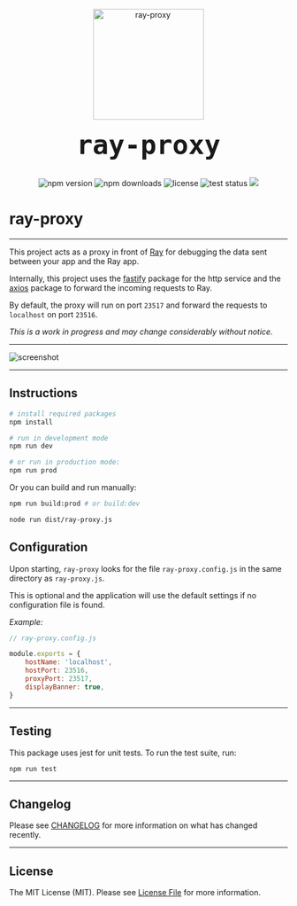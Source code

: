 <p align="center">
    <img src="https://static.permafrost.dev/images/ray-proxy/ray-proxy-logo-256x256.png" alt="ray-proxy" height="200" style="block">
    <br><br>
    <code style="font-size:3.0rem;"><strong>ray-proxy</strong></code>
    <br><br>
</p>

<p align="center">
    <img src="https://shields.io/npm/v/ray-proxy" alt="npm version"> <img src="https://img.shields.io/npm/dt/ray-proxy.svg" alt="npm downloads"> <img src="https://shields.io/github/license/permafrost-dev/ray-proxy" alt="license"> <img src="https://github.com/permafrost-dev/ray-proxy/workflows/Run%20Tests/badge.svg" alt="test status"> <img src="https://codecov.io/gh/permafrost-dev/ray-proxy/branch/main/graph/badge.svg?token=YW2BTKSNEO"/>
</p>

# ray-proxy

---

This project acts as a proxy in front of [Ray](https://myray.app) for debugging the data sent between your app and the Ray app.

Internally, this project uses the [fastify](https://www.fastify.io/) package for the http service and the [axios](https://github.com/axios/axios) package to forward the incoming requests to Ray.

By default, the proxy will run on port `23517` and forward the requests to `localhost` on port `23516`.

_This is a work in progress and may change considerably without notice._

---

![screenshot](https://static.permafrost.dev/images/ray-proxy/screenshot-01.png)

---

## Instructions

```bash
# install required packages
npm install

# run in development mode
npm run dev

# or run in production mode:
npm run prod
```

Or you can build and run manually:

```bash
npm run build:prod # or build:dev

node run dist/ray-proxy.js
```


## Configuration

Upon starting, `ray-proxy` looks for the file `ray-proxy.config.js` in the same directory as `ray-proxy.js`.

This is optional and the application will use the default settings if no configuration file is found.

_Example:_

```js
// ray-proxy.config.js

module.exports = {
    hostName: 'localhost',
    hostPort: 23516,
    proxyPort: 23517,
    displayBanner: true,
}
```

---

## Testing

This package uses jest for unit tests. To run the test suite, run:

`npm run test`

---

## Changelog

Please see [CHANGELOG](CHANGELOG.md) for more information on what has changed recently.

---

## License

The MIT License (MIT). Please see [License File](LICENSE) for more information.
